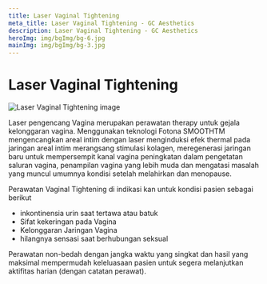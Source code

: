 ```yaml
---
title: Laser Vaginal Tightening
meta_title: Laser Vaginal Tightening - GC Aesthetics
description: Laser Vaginal Tightening - GC Aesthetics
heroImg: img/bgImg/bg-6.jpg
mainImg: img/bgImg/bg-3.jpg
---
```


<div class="container">
<div class="row mt-4">

# Laser Vaginal Tightening

</div>
<div class="row mt-4">
<div class="col-12 col-md-6 col-lg-4">

<img :src="mainImg" class="w-100" alt="Laser Vaginal Tightening image" />

</div>
<div class="col-12 col-md-6 col-lg-8 mt-4 mt-md-0">

Laser pengencang Vagina merupakan perawatan therapy untuk gejala
kelonggaran vagina. Menggunakan teknologi Fotona SMOOTHTM
mengencangkan areal intim dengan laser menginduksi efek thermal
pada jaringan areal intim merangsang stimulasi kolagen, meregenerasi
jaringan baru untuk mempersempit kanal vagina peningkatan dalam
pengetatan saluran vagina, penampilan vagina yang lebih muda dan
mengatasi masalah yang muncul umumnya kondisi setelah melahirkan
dan menopause.

Perawatan Vaginal Tightening di indikasi kan untuk kondisi pasien
sebagai berikut

- inkontinensia urin saat tertawa atau batuk
- Sifat kekeringan pada Vagina
- Kelonggaran Jaringan Vagina
- hilangnya sensasi saat berhubungan seksual

Perawatan non-bedah dengan jangka waktu yang singkat dan hasil
yang maksimal mempermudah keleluasaan pasien untuk segera
melanjutkan aktifitas harian (dengan catatan perawat).

</div>
</div>

</div>
